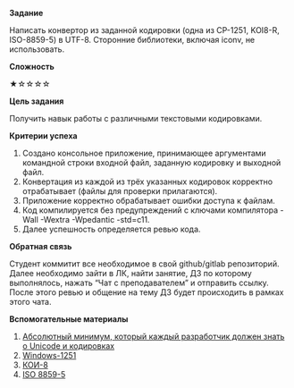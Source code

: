 ﻿**Задание**

Написать конвертор из заданной кодировки (одна из CP-1251, KOI8-R, ISO-8859-5) в UTF-8. Сторонние библиотеки, включая iconv, не использовать.

**Сложность**

★☆☆☆☆

**Цель задания**

Получить навык работы с различными текстовыми кодировками.

**Критерии успеха**

1. Создано консольное приложение, принимающее аргументами командной строки входной файл, заданную кодировку и выходной файл.
1. Конвертация из каждой из трёх указанных кодировок корректно отрабатывает (файлы для проверки прилагаются).
1. Приложение корректно обрабатывает ошибки доступа к файлам.
1. Код компилируется без предупреждений с ключами компилятора -Wall -Wextra -Wpedantic -std=c11.
1. Далее успешность определяется ревью кода.

**Обратная связь**

Cтудент коммитит все необходимое в свой github/gitlab репозиторий. Далее необходимо зайти в ЛК, найти занятие, ДЗ по которому выполнялось, нажать “Чат с преподавателем” и отправить ссылку. После этого ревью и общение на тему ДЗ будет происходить в рамках этого чата.

**Вспомогательные материалы**

1. [Абсолютный минимум, который каждый разработчик должен знать о Unicode и кодировках](https://www.cyberforum.ru/blogs/33029/blog5139.html)
1. [Windows-1251](https://ru.wikipedia.org/wiki/Windows-1251#Ð¢Ð°Ð±Ð)
1. [КОИ-8](https://ru.wikipedia.org/wiki/ÐÐÐ-8#ÐÐ¾Ð´Ð¸ÑÐ¾Ð²ÐºÐ°_KOI8-R_\(ÑÑÑÑÐºÐ°Ñ\))
1. [ISO 8859-5](https://ru.wikipedia.org/wiki/ISO_8859-5#ÐÐ¾Ð´Ð¸ÑÐ¾Ð²ÐºÐ°_ISO_8859-5)
